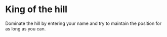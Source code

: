 # King of the hill
Dominate the hill by entering your name and try to maintain the position for as long as you can.
